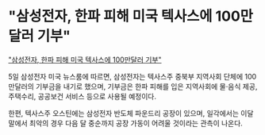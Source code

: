 # "삼성전자, 한파 피해 미국 텍사스에 100만달러 기부"



["삼성전자, 한파 피해 미국 텍사스에 100만달러 기부"](https://news.naver.com/main/read.nhn?mode=LS2D&mid=shm&sid1=105&sid2=230&oid=092&aid=0002215321)

5일 삼성전자 미국 뉴스룸에 따르면, 삼성전자는 텍사스주 중북부 지역사회 단체에 100만달러의 기부금을 내기로 했으며, 기부금은 한파 피해를 입은 지역사회에 물·음식 제공, 주택수리, 공공보건 서비스 등으로 사용될 예정이다.

한편, 텍사스주 오스틴에는 삼성전자 반도체 파운드리 공장이 있으며, 일각에서는 이달 말에서 최악의 경우 다음 달 중순까지 공장 가동이 어려울 것이라는 관측이 나온다. 